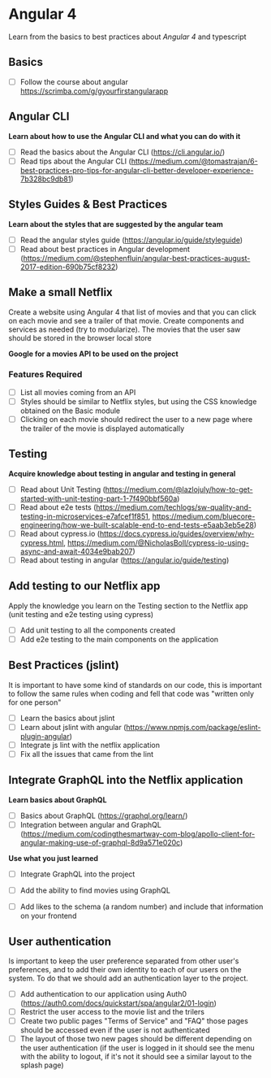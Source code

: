 # Angular 4

Learn from the basics to best practices about *Angular 4* and typescript

## Basics

- [ ] Follow the course about angular https://scrimba.com/g/gyourfirstangularapp

## Angular CLI

**Learn about how to use the Angular CLI and what you can do with it**

- [ ] Read the basics about the Angular CLI (https://cli.angular.io/)
- [ ] Read tips about the Angular CLI (https://medium.com/@tomastrajan/6-best-practices-pro-tips-for-angular-cli-better-developer-experience-7b328bc9db81)

## Styles Guides & Best Practices

**Learn about the styles that are suggested by the angular team**

- [ ] Read the angular styles guide (https://angular.io/guide/styleguide)
- [ ] Read about best practices in Angular development (https://medium.com/@stephenfluin/angular-best-practices-august-2017-edition-690b75cf8232)

## Make a small Netflix

Create a website using Angular 4 that list of movies and that you can click on each movie and see a trailer of that movie. Create components and services as needed (try to modularize). The movies that the user saw should be stored in the browser local store

**Google for a movies API to be used on the project**

### Features Required

- [ ] List all movies coming from an API
- [ ] Styles should be similar to Netflix styles, but using the CSS knowledge obtained on the Basic module
- [ ] Clicking on each movie should redirect the user to a new page where the trailer of the movie is displayed automatically

## Testing

**Acquire knowledge about testing in angular and testing in general**

- [ ] Read about Unit Testing (https://medium.com/@lazlojuly/how-to-get-started-with-unit-testing-part-1-7f490bbf560a)
- [ ] Read about e2e tests (https://medium.com/techlogs/sw-quality-and-testing-in-microservices-e7afcef1f851, https://medium.com/bluecore-engineering/how-we-built-scalable-end-to-end-tests-e5aab3eb5e28)
- [ ] Read about cypress.io (https://docs.cypress.io/guides/overview/why-cypress.html, https://medium.com/@NicholasBoll/cypress-io-using-async-and-await-4034e9bab207)
- [ ] Read about testing in angular (https://angular.io/guide/testing)

## Add testing to our Netflix app

Apply the knowledge you learn on the Testing section to the Netflix app (unit testing and e2e testing using cypress)

- [ ] Add unit testing to all the components created
- [ ] Add e2e testing to the main components on the application

## Best Practices (jslint)

It is important to have some kind of standards on our code, this is important to follow the same rules when coding and fell that code was "written only for one person" 

- [ ] Learn the basics about jslint
- [ ] Learn about jslint with angular (https://www.npmjs.com/package/eslint-plugin-angular)
- [ ] Integrate js lint with the netflix application
- [ ] Fix all the issues that came from the lint

## Integrate GraphQL into the Netflix application

**Learn basics about GraphQL**

- [ ] Basics about GraphQL (https://graphql.org/learn/)
- [ ] Integration between angular and GraphQL (https://medium.com/codingthesmartway-com-blog/apollo-client-for-angular-making-use-of-graphql-8d9a571e020c)

**Use what you just learned**

- [ ] Integrate GraphQL into the project
- [ ] Add the ability to find movies using GraphQL
- [ ] Add likes to the schema (a random number) and include that information on your frontend



## User authentication

Is important to keep the user preference separated from other user's preferences, and to add their own identity to each of our users on the system. To do that we should add an authentication layer to the project.

- [ ] Add authentication to our application using Auth0 (https://auth0.com/docs/quickstart/spa/angular2/01-login)
- [ ] Restrict the user access to the movie list and the trilers
- [ ] Create two public pages "Terms of Service" and "FAQ" those pages should be accessed even if the user is not authenticated
- [ ] The layout of those two new pages should be different depending on the user authentication (if the user is logged in it should see the menu with the ability to logout, if it's not it should see a similar layout to the splash page)
